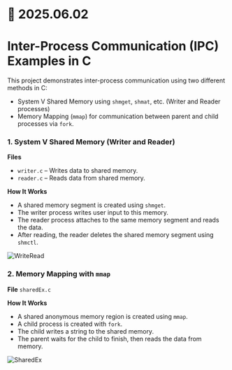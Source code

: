 # 📆 2025.06.02

# Inter-Process Communication (IPC) Examples in C
This project demonstrates inter-process communication using two different methods in C:
- System V Shared Memory using ```shmget```, ```shmat```, etc. (Writer and Reader processes)
- Memory Mapping (```mmap```) for communication between parent and child processes via ```fork```.

### 1. System V Shared Memory (Writer and Reader)
**Files**
- ```writer.c``` – Writes data to shared memory.
- ```reader.c``` – Reads data from shared memory.

**How It Works**
- A shared memory segment is created using ```shmget```.
- The writer process writes user input to this memory.
- The reader process attaches to the same memory segment and reads the data.
- After reading, the reader deletes the shared memory segment using ```shmctl```.

![WriteRead](https://github.com/user-attachments/assets/41e310fc-c06a-44c0-8be2-e33a88f78220)

### 2. Memory Mapping with ```mmap```
**File**
```sharedEx.c```

**How It Works**
- A shared anonymous memory region is created using ```mmap```.
- A child process is created with ```fork```.
- The child writes a string to the shared memory.
- The parent waits for the child to finish, then reads the data from memory.

![SharedEx](https://github.com/user-attachments/assets/e297ee56-da9b-4f95-ac99-a0af1075a0fe)
